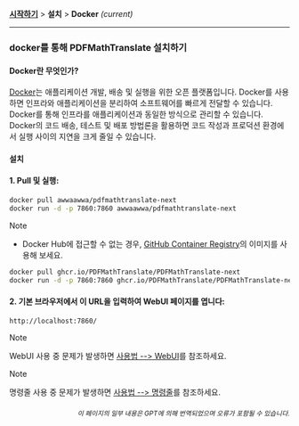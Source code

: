 [**시작하기**](./getting-started.md) > **설치** > **Docker** _(current)_

---

### docker를 통해 PDFMathTranslate 설치하기

#### Docker란 무엇인가?

[Docker](https://docs.docker.com/get-started/docker-overview/)는 애플리케이션 개발, 배송 및 실행을 위한 오픈 플랫폼입니다. Docker를 사용하면 인프라와 애플리케이션을 분리하여 소프트웨어를 빠르게 전달할 수 있습니다. Docker를 통해 인프라를 애플리케이션과 동일한 방식으로 관리할 수 있습니다. Docker의 코드 배송, 테스트 및 배포 방법론을 활용하면 코드 작성과 프로덕션 환경에서 실행 사이의 지연을 크게 줄일 수 있습니다.

#### 설치

<h4>1. Pull 및 실행:</h4>

```bash
docker pull awwaawwa/pdfmathtranslate-next
docker run -d -p 7860:7860 awwaawwa/pdfmathtranslate-next
```

> [!NOTE]
> 
> - Docker Hub에 접근할 수 없는 경우, [GitHub Container Registry](https://github.com/PDFMathTranslate/PDFMathTranslate-next/pkgs/container/pdfmathtranslate)의 이미지를 사용해 보세요.
> 
> ```bash
> docker pull ghcr.io/PDFMathTranslate/PDFMathTranslate-next
> docker run -d -p 7860:7860 ghcr.io/PDFMathTranslate/PDFMathTranslate-next
>

<h4>2. 기본 브라우저에서 이 URL을 입력하여 WebUI 페이지를 엽니다:</h4>

```
http://localhost:7860/
```

> [!NOTE]
> WebUI 사용 중 문제가 발생하면 [사용법 --> WebUI](./USAGE_webui.md)를 참조하세요.

> [!NOTE]
> 명령줄 사용 중 문제가 발생하면 [사용법 --> 명령줄](./USAGE_commandline.md)를 참조하세요.
<!-- 
#### For docker deployment on cloud service:

<div>
<a href="https://www.heroku.com/deploy?template=https://github.com/PDFMathTranslate/PDFMathTranslate-next">
  <img src="https://www.herokucdn.com/deploy/button.svg" alt="Deploy" height="26"></a>
<a href="https://render.com/deploy">
  <img src="https://render.com/images/deploy-to-render-button.svg" alt="Deploy to Koyeb" height="26"></a>
<a href="https://zeabur.com/templates/5FQIGX?referralCode=reycn">
  <img src="https://zeabur.com/button.svg" alt="Deploy on Zeabur" height="26"></a>
<a href="https://app.koyeb.com/deploy?type=git&builder=buildpack&repository=github.com/PDFMathTranslate/PDFMathTranslate-next&branch=main&name=pdf-math-translate">
  <img src="https://www.koyeb.com/static/images/deploy/button.svg" alt="Deploy to Koyeb" height="26"></a>
</div>

-->

<div align="right"> 
<h6><small>이 페이지의 일부 내용은 GPT에 의해 번역되었으며 오류가 포함될 수 있습니다.</small></h6>